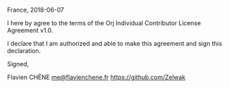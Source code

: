 

France, 2018-06-07

I here by agree to the terms of the Orj Individual Contributor License Agreement v1.0.

I declare that I am authorized and able to make this agreement and sign this declaration.

Signed,

Flavien CHÊNE me@flavienchene.fr https://github.com/Zelwak
